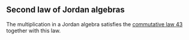 ## Second law of Jordan algebras

The multiplication in a Jordan algebra satisfies the [commutative law 43](https://teorth.github.io/equational_theories/implications/?43) together with this law.
